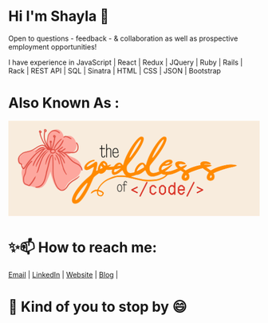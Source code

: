 
# Hi I'm Shayla 👋

Open to questions - feedback - & collaboration as well as prospective employment opportunities! <br> 

I have experience in JavaScript | React | Redux | JQuery | Ruby | Rails | Rack | REST API | SQL | Sinatra | HTML | CSS | JSON | Bootstrap 

# Also Known As :

[![Shayla's GitHub Banner](./assets/cover.png)](https://braydoncoyer.dev)

# ✨📫 How to reach me: 
 [Email](https://pages.github.com/) |
 [LinkedIn](https://pages.github.com/) | 
 [Website](https://pages.github.com/) | 
 [Blog](https://pages.github.com/) | 

# 🌱 Kind of you to stop by 😄
